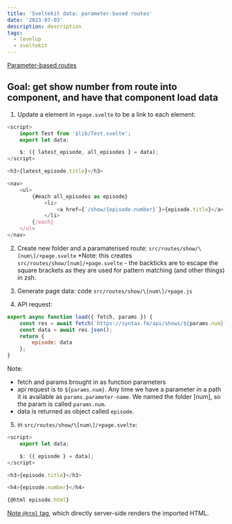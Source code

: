 ```yaml
---
title: 'Sveltekit data: parameter-based routes'
date: '2023-07-03'
description: description
tags:
  - levelup
  - sveltekit
---
```


[Parameter-based routes](https://levelup.video/tutorials/sveltekit/parameter-based-routes)

## Goal: get show number from route into component, and have that component load data

1. Update a element in ```+page.svelte``` to be a link to each element:

```javascript
<script>
	import Test from '$lib/Test.svelte';
	export let data;

	$: ({ latest_episode, all_episodes } = data);
</script>

<h3>{latest_episode.title}</h3>

<nav>
	<ul>
		{#each all_episodes as episode}
			<li>
				<a href={`/show/{episode.number}`}>{episode.title}</a> // modification here
			</li>
		{/each}
	</ul>
</nav>
```
2. Create new folder and a paramaterised route: ```src/routes/show/\[num\]/+page.svelte```
*Note: this creates ```src/routes/show/[num]/+page.svelte``` - the backticks are to escape the square brackets as they are used for pattern matching (and other things) in zsh.

3. Generate page data: code ```src/routes/show/\[num\]/+page.js```
4. API request:

```javascript
export async function load({ fetch, params }) {
    const res = await fetch(`https://syntax.fm/api/shows/${params.num}`);
    const data = await res.json();
    return {
        episode: data
    };
}
```

Note:
- fetch and params brought in as function parameters
- api request is to ```${params.num}```. Any time we have a parameter in a path it is available as ```params.parameter-name```. We named the folder [num], so the param is called ```params.num```.
- data is returned as object called ```episode```.
5. in ```src/routes/show/\[num\]/+page.svelte```:

```javascript
<script>
	export let data;

	$: ({ episode } = data);
</script>

<h3>{episode.title}</h3>

<h4>{episode.number}</h4>

{@html episode.html}

```

[Note ```@html``` tag](https://svelte.dev/docs/special-tags#html), which directly server-side renders the imported HTML.
